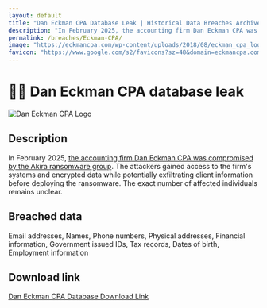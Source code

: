 ```yaml
---
layout: default
title: "Dan Eckman CPA Database Leak | Historical Data Breaches Archive"
description: "In February 2025, the accounting firm Dan Eckman CPA was compromised by the Akira ransomware group. You can download the entire database for free on HDBA."
permalink: /breaches/Eckman-CPA/
image: "https://eckmancpa.com/wp-content/uploads/2018/08/eckman_cpa_logo_white_335x50.png"
favicon: "https://www.google.com/s2/favicons?sz=48&domain=eckmancpa.com"
---
```


# 🧑‍⚖️ Dan Eckman CPA database leak

![Dan Eckman CPA Logo](https://eckmancpa.com/wp-content/uploads/2018/08/eckman_cpa_logo_white_335x50.png)

## Description

In February 2025, <a href="https://redirect.trace.rip/?url=https://www.ransomware.live/id/RGFuIEVja21hbiBDUEFAYWtpcmE=" target="_blank" rel="noopener">the accounting firm Dan Eckman CPA was compromised by the Akira ransomware group</a>. The attackers gained access to the firm's systems and encrypted data while potentially exfiltrating client information before deploying the ransomware. The exact number of affected individuals remains unclear.

## Breached data

Email addresses, Names, Phone numbers, Physical addresses, Financial information, Government issued IDs, Tax records, Dates of birth, Employment information

## Download link

<a href="https://redirect.trace.rip/?url=https://pastes.fmhy.net/qN3cNC" target="_blank" rel="noopener">Dan Eckman CPA Database Download Link</a>